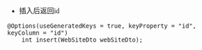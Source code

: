 <font face="Simsun" size=3>

- 插入后返回id
~~~
@Options(useGeneratedKeys = true, keyProperty = "id", keyColumn = "id")
    int insert(WebSiteDto webSiteDto);
~~~

</font>